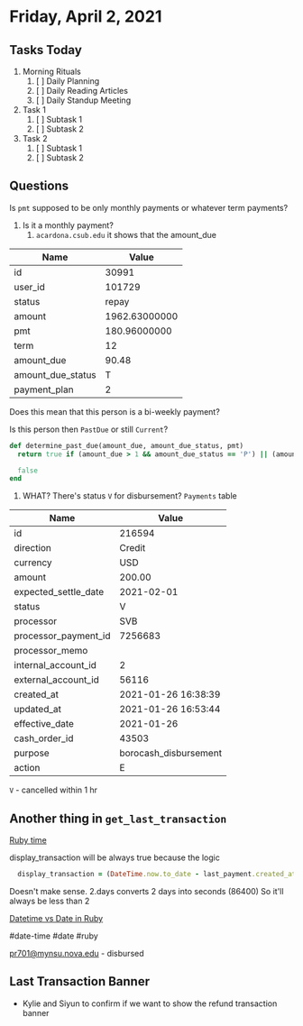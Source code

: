 # Friday, April 2, 2021

## Tasks Today

1. Morning Rituals
   1. [ ] Daily Planning
   2. [ ] Daily Reading Articles
   3. [ ] Daily Standup Meeting
2. Task 1
   1. [ ] Subtask 1
   2. [ ] Subtask 2
3. Task 2
   1. [ ] Subtask 1
   2. [ ] Subtask 2


## Questions

Is `pmt` supposed to be only monthly payments or whatever term payments?
1. Is it a monthly payment?
   1. `acardona.csub.edu` it shows that the amount_due

Name             |Value        |
-----------------|-------------|
id               |30991        |
user_id          |101729       |
status           |repay        |
amount           |1962.63000000|
pmt              |180.96000000 |
term             |12           |
amount_due       |90.48        |
amount_due_status|T            |
payment_plan     |2            |

Does this mean that this person is a bi-weekly payment?

Is this person then `PastDue` or still `Current`?

```ruby
def determine_past_due(amount_due, amount_due_status, pmt)
  return true if (amount_due > 1 && amount_due_status == 'P') || (amount_due > pmt + 1 && amount_due_status == 'T')

  false
end
```

1. WHAT? There's status `V` for disbursement? `Payments` table

Name                |Value                |
--------------------|---------------------|
id                  |216594               |
direction           |Credit               |
currency            |USD                  |
amount              |200.00               |
expected_settle_date|2021-02-01           |
status              |V                    |
processor           |SVB                  |
processor_payment_id|7256683              |
processor_memo      |                     |
internal_account_id |2                    |
external_account_id |56116                |
created_at          |2021-01-26 16:38:39  |
updated_at          |2021-01-26 16:53:44  |
effective_date      |2021-01-26           |
cash_order_id       |43503                |
purpose             |borocash_disbursement|
action              |E                    |

`V` - cancelled within 1 hr


## Another thing in `get_last_transaction`

[Ruby time](https://www.rubyguides.com/2015/12/ruby-time/)

display_transaction will be always true because the logic 
```ruby
  display_transaction = (DateTime.now.to_date - last_payment.created_at.to_date).to_i <= 2.days
```
Doesn't make sense.
2.days converts 2 days into seconds (86400)
So it'll always be less than 2

[Datetime vs Date in Ruby](https://stackoverflow.com/questions/1261329/difference-between-datetime-and-time-in-ruby/1261435)

#date-time #date #ruby

pr701@mynsu.nova.edu - disbursed

## Last Transaction Banner

* Kylie and Siyun to confirm if we want to show the refund transaction banner